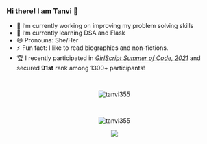 


### Hi there! I am Tanvi 👋


- 🔭 I’m currently working on improving my problem solving skills
- 🌱 I’m currently learning DSA and Flask 
- 😄 Pronouns: She/Her
- ⚡ Fun fact: I like to read biographies and non-fictions.
- 🏆 I recently participated in [_GirlScript Summer of Code, 2021_](https://gssoc.girlscript.tech/index.html#about) and secured **91st** rank among 1300+ participants!

<br>

<p align="center">
  <img src="https://komarev.com/ghpvc/?username=tanvi355" alt="tanvi355" />
</p>

  <br>
  
<p align="center">
  <img src="https://github-readme-stats.vercel.app/api?username=tanvi355&layout=compact&hide=html&theme=blueberry" alt="tanvi355" />
</p>
  
<p align="center">
  <img src="https://activity-graph.herokuapp.com/graph?username=tanvi355&theme=react-dark"/>
</p>
